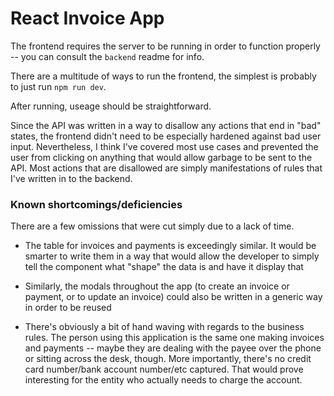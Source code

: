 # React Invoice App


The frontend requires the server to be running in order to function properly -- you can consult the `backend` readme for info.

There are a multitude of ways to run the frontend, the simplest is probably to just run `npm run dev`.

After running, useage should be straightforward. 

Since the API was written in a way to disallow any actions that end in "bad" states, the frontend didn't need to be especially hardened against bad user input. Nevertheless, I think I've covered most use cases and prevented the user from clicking on anything that would allow garbage to be sent to the API. Most actions that are disallowed are simply manifestations of rules that I've written in to the backend.


### Known shortcomings/deficiencies


There are a few omissions that were cut simply due to a lack of time.

* The table for invoices and payments is exceedingly similar. It would be smarter to write them in a way that would allow the developer to simply tell the component what "shape" the data is and have it display that

* Similarly, the modals throughout the app (to create an invoice or payment, or to update an invoice) could also be written in a generic way in order to be reused

* There's obviously a bit of hand waving with regards to the business rules. The person using this application is the same one making invoices and payments -- maybe they are dealing with the payee over the phone or sitting across the desk, though. More importantly, there's no credit card number/bank account number/etc captured. That would prove interesting for the entity who actually needs to charge the account.